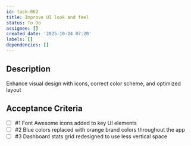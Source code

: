 ```yaml
---
id: task-062
title: Improve UI look and feel
status: To Do
assignee: []
created_date: '2025-10-24 07:20'
labels: []
dependencies: []
---
```


## Description

<!-- SECTION:DESCRIPTION:BEGIN -->
Enhance visual design with icons, correct color scheme, and optimized layout
<!-- SECTION:DESCRIPTION:END -->

## Acceptance Criteria
<!-- AC:BEGIN -->
- [ ] #1 Font Awesome icons added to key UI elements
- [ ] #2 Blue colors replaced with orange brand colors throughout the app
- [ ] #3 Dashboard stats grid redesigned to use less vertical space
<!-- AC:END -->

